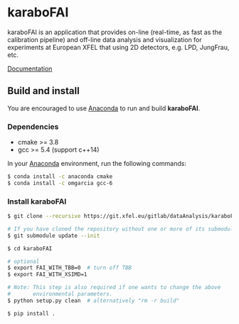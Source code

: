 karaboFAI
=========

karaboFAI is an application  that provides on-line (real-time, as fast as the
calibration pipeline) and off-line data analysis and visualization for experiments 
at European XFEL that using 2D detectors, e.g. LPD, JungFrau, etc.

[Documentation](https://in.xfel.eu/readthedocs/docs/karabofai/en/documentation/)

## Build and install

You are encouraged to use [Anaconda](https://www.anaconda.com/) to run and build **karaboFAI**.

### Dependencies

- cmake >= 3.8
- gcc >= 5.4 (support c++14)

In your [Anaconda](https://www.anaconda.com/) environment, run the following commands:

```sh
$ conda install -c anaconda cmake
$ conda install -c omgarcia gcc-6
```

### Install karaboFAI

```sh
$ git clone --recursive https://git.xfel.eu/gitlab/dataAnalysis/karaboFAI.git

# If you have cloned the repository without one or more of its submodules, run
$ git submodule update --init

$ cd karaboFAI

# optional
$ export FAI_WITH_TBB=0  # turn off TBB
$ export FAI_WITH_XSIMD=1

# Note: This step is also required if one wants to change the above 
#       environmental parameters.
$ python setup.py clean  # alternatively "rm -r build"

$ pip install .
```
